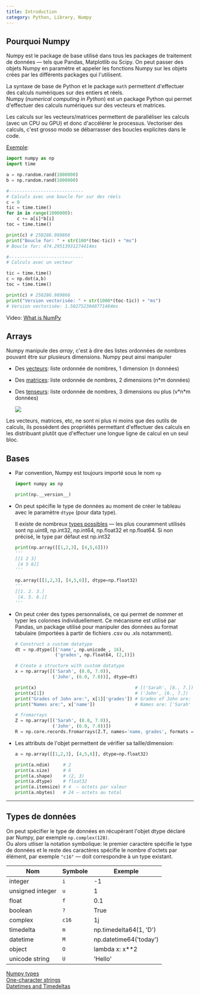 ```yaml
---
title: Introduction
category: Python, Library, Numpy
---
```


## Pourquoi Numpy

Numpy est le package de base utilisé dans tous les packages de traitement de données — tels que Pandas, Matplotlib ou Scipy. On peut passer des objets Numpy en paramètre et appeler les fonctions Numpy sur les objets crées par les différents packages qui l'utilisent.

La syntaxe de base de Python et le package `math` permettent d'effectuer des calculs numériques sur des entiers et réels.  
Numpy (*numerical computing in Python*) est un package Python qui permet d'effectuer des calculs numériques sur des vecteurs et matrices.

Les calculs sur les vecteurs/matrices permettent de paralléliser les calculs (avec un CPU ou GPU) et donc d'accélérer le processus. Vectoriser des calculs, c'est grosso modo se débarrasser des boucles explicites dans le code.

<ins>Exemple</ins>:

``` python
import numpy as np
import time

a = np.random.rand(1000000)
b = np.random.rand(1000000)

#----------------------------
# Calculs avec une boucle for sur des réels
c = 0
tic = time.time()
for in in range(1000000):
    c += a[i]*b[i]
toc = time.time()

print(c) # 250286.989866
print("Boucle for: " + str(100*(toc-tic)) + "ms")
# Boucle for: 474.29513931274414ms

#----------------------------
# Calculs avec un vecteur

tic = time.time()
c = np.dot(a,b)
toc = time.time()

print(c) # 250286.989866
print("Version vectorisée: " + str(1000*(toc-tic)) + "ms")
# Version vectorisée: 1.5027523040771484ms
```

Video: [What is NumPy](https://www.youtube.com/watch?v=5Nwfs5Ej85Q)

## Arrays

Numpy manipule des *array*, c'est à dire des listes ordonnées de nombres pouvant être sur plusieurs dimensions. Numpy peut ainsi manipuler

* Des <ins>vecteurs</ins>: liste ordonnée de nombres, 1 dimension (n données)
* Des <ins>matrices</ins>: liste ordonnée de nombres, 2 dimensions (n*m données)
* Des <ins>tenseurs</ins>: liste ordonnée de nombres, 3 dimensions ou plus (v\*n\*m données)

  ![](https://i.imgur.com/G32D8Vx.png)

Les vecteurs, matrices, etc, ne sont ni plus ni moins que des outils de calculs, ils possèdent des propriétés permettant d'effectuer des calculs en les distribuant plutôt que d'effectuer une longue ligne de calcul en un seul bloc.

## Bases

* Par convention, Numpy est toujours importé sous le nom `np`

  ``` python
  import numpy as np

  print(np.__version__) 
  ```

* On peut spécifie le type de données au moment de créer le tableau avec le paramètre `dtype` (pour data type).

  Il existe de nombreux [types possibles](https://numpy.org/doc/stable/reference/arrays.dtypes.html) — les plus couramment utilisés sont np.uint8, np.int32, np.int64, np.float32 et np.float64. Si non précisé, le type par défaut est np.int32

  ``` python
  print(np.array([[1,2,3], [4,5,6]]))
  '''
  [[1 2 3]
   [4 5 6]]
  '''
  ```

  ``` python
  np.array([[1,2,3], [4,5,6]], dtype=np.float32)
  '''
  [[1. 2. 3.]
   [4. 5. 6.]]
  '''
  ```

* On peut créer des types personnalisés, ce qui permet de nommer et typer les colonnes individuellement. Ce mécanisme est utilisé par Pandas, un package utilisé pour manipuler des données au format tabulaire (importées à partir de fichiers .csv ou .xls notamment).

  ``` python
  # Construct a custom datatype
  dt = np.dtype([('name', np.unicode_, 16),
                 ('grades', np.float64, (2,))])

  # Create a structure with custom datatype
  x = np.array([('Sarah', (8.0, 7.0)),
                ('John', (6.0, 7.0))], dtype=dt)

  print(x)                                     # [('Sarah', [8., 7.]) ('John', [6., 7.])]
  print(x[1])                                  # ('John', [6., 7.])
  print("Grades of John are:", x[1]['grades']) # Grades of John are: [6. 7.]
  print("Names are:", x['name'])               # Names are: ['Sarah' 'John']
  ```

  ``` python
  # fromarrays
  Z = np.array([('Sarah', (8.0, 7.0)),
                ('John', (6.0, 7.0))])
  R = np.core.records.fromarrays(Z.T, names='name, grades', formats = 'S8, O')
  ```

* Les attributs de l'objet permettent de vérifier sa taille/dimension:

  ``` python
  a = np.array([[1,2,3], [4,5,6]], dtype=np.float32)

  print(a.ndim)     # 2
  print(a.size)     # 6
  print(a.shape)    # (2, 3)
  print(a.dtype)    # float32
  print(a.itemsize) # 4  — octets par valeur
  print(a.nbytes)   # 24 — octets au total
  ```

---

## Types de données

On peut spécifier le type de données en récupérant l'objet dtype déclaré par Numpy, par exemple `np.complex(128)`.  
Ou alors utliser la notation symbolique: le premier caractère spécifie le type de données et le reste des caractères spécifie le nombre d'octets par élément, par exemple `"c16"` — doit correspondre à un type existant.

| Nom              | Symbole | Exemple
|---               |---      |---
| integer          | `i`     | -1
| unsigned integer | `u`     | 1
| float            | `f`     | 0.1
| boolean          | `?`     | True
| complex          | `c16`   | 1j
| timedelta        | `m`     | np.timedelta64(1, 'D')
| datetime         | `M`     | np.datetime64('today')
| object           | `O`     | lambda x: x**2
| unicode string   | `U`     | 'Hello'

[Numpy types](https://numpy.org/doc/stable/user/basics.types.html?highlight=data%20types)  
[One-character strings](https://numpy.org/doc/stable/reference/arrays.dtypes.html#specifying-and-constructing-data-types)  
[Datetimes and Timedeltas](https://docs.scipy.org/doc/numpy-1.13.0/reference/arrays.datetime.html)